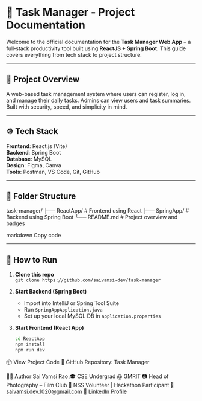 # 📘 Task Manager - Project Documentation

Welcome to the official documentation for the **Task Manager Web App** – a full‑stack productivity tool built using **ReactJS + Spring Boot**. This guide covers everything from tech stack to project structure.

---

## 🧠 Project Overview

A web-based task management system where users can register, log in, and manage their daily tasks. Admins can view users and task summaries. Built with security, speed, and simplicity in mind.

---

## ⚙️ Tech Stack

**Frontend**: React.js (Vite)  
**Backend**: Spring Boot  
**Database**: MySQL  
**Design**: Figma, Canva  
**Tools**: Postman, VS Code, Git, GitHub

---

## 📂 Folder Structure

task-manager/
├── ReactApp/ # Frontend using React
├── SpringApp/ # Backend using Spring Boot
└── README.md # Project overview and badges

markdown
Copy code

---

## 🚀 How to Run

1. **Clone this repo**  
   `git clone https://github.com/saivamsi-dev/task-manager`

2. **Start Backend (Spring Boot)**  
   - Import into IntelliJ or Spring Tool Suite  
   - Run `SpringAppApplication.java`  
   - Set up your local MySQL DB in `application.properties`

3. **Start Frontend (React App)**  
   ```bash
   cd ReactApp
   npm install
   npm run dev
📦 View Project Code
🔗 GitHub Repository: Task Manager

👨‍💼 Author
Sai Vamsi Rao
🎓 CSE Undergrad @ GMRIT
📷 Head of Photography – Film Club
🤝 NSS Volunteer | Hackathon Participant
📧 saivamsi.dev.1020@gmail.com
🔗 [LinkedIn Profile](https://www.linkedin.com/in/saivamsi-dev)
